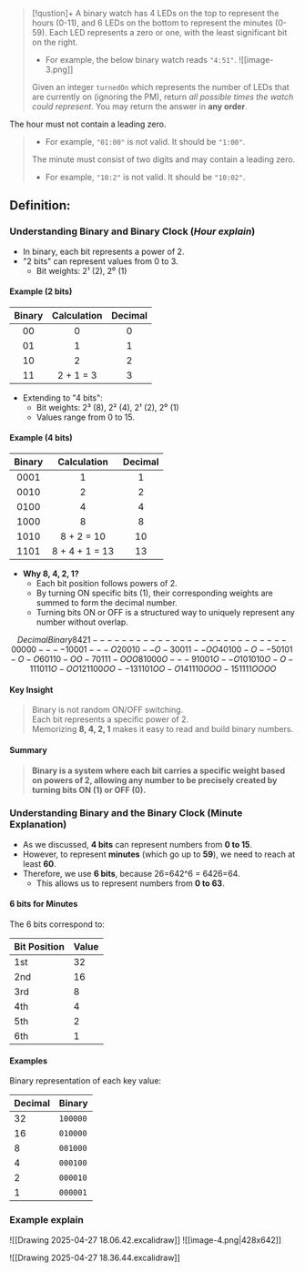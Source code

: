 > [!qustion]+
> A binary watch has 4 LEDs on the top to represent the hours (0-11), and 6 LEDs on the bottom to represent the minutes (0-59). Each LED represents a zero or one, with the least significant bit on the right.
> - For example, the below binary watch reads `"4:51"`.
> ![[image-3.png]]
> 
> Given an integer `turnedOn` which represents the number of LEDs that are currently on (ignoring the PM), return _all possible times the watch could represent_. You may return the answer in **any order**.
> 
The hour must not contain a leading zero.
>- For example, `"01:00"` is not valid. It should be `"1:00"`.
> 
> The minute must consist of two digits and may contain a leading zero.
>- For example, `"10:2"` is not valid. It should be `"10:02"`.

## Definition: 

### Understanding Binary and Binary Clock (*Hour explain*)

- In binary, each bit represents a power of 2.
- "2 bits" can represent values from 0 to 3.
  - Bit weights: 2¹ (2), 2⁰ (1)

#### Example (2 bits)
| Binary | Calculation | Decimal |
| :----: | :---------: | :-----: |
|   00   |      0      |    0    |
|   01   |      1      |    1    |
|   10   |      2      |    2    |
|   11   |  2 + 1 = 3  |    3    |

- Extending to "4 bits":
  - Bit weights: 2³ (8), 2² (4), 2¹ (2), 2⁰ (1)
  - Values range from 0 to 15.

#### Example (4 bits)
| Binary |  Calculation   | Decimal |
| :----: | :------------: | :-----: |
|  0001  |       1        |    1    |
|  0010  |       2        |    2    |
|  0100  |       4        |    4    |
|  1000  |       8        |    8    |
|  1010  |   8 + 2 = 10   |   10    |
|  1101  | 8 + 4 + 1 = 13 |   13    |

- **Why 8, 4, 2, 1?**
  - Each bit position follows powers of 2.
  - By turning ON specific bits (1), their corresponding weights are summed to form the decimal number.
  - Turning bits ON or OFF is a structured way to uniquely represent any number without overlap.

```math
Decimal  Binary   8 4 2 1
---------------------------
0        0000    - - - -
1        0001    - - - O
2        0010    - - O -
3        0011    - - O O
4        0100    - O - -
5        0101    - O - O
6        0110    - O O -
7        0111    - O O O
8        1000    O - - -
9        1001    O - - O
10       1010    O - O -
11       1011    O - O O
12       1100    O O - -
13       1101    O O - O
14       1110    O O O -
15       1111    O O O O
```
#### Key Insight
> Binary is not random ON/OFF switching.  
> Each bit represents a specific power of 2.  
> Memorizing **8, 4, 2, 1** makes it easy to read and build binary numbers.

#### Summary
> **Binary is a system where each bit carries a specific weight based on powers of 2, allowing any number to be precisely created by turning bits ON (1) or OFF (0).**


### Understanding Binary and the Binary Clock (Minute Explanation)

- As we discussed, **4 bits** can represent numbers from **0 to 15**.
- However, to represent **minutes** (which go up to **59**), we need to reach at least **60**.
- Therefore, we use **6 bits**, because 26=642^6 = 6426=64.
    - This allows us to represent numbers from **0 to 63**.

#### 6 bits for Minutes

The 6 bits correspond to:

| Bit Position | Value |
| ------------ | ----- |
| 1st          | 32    |
| 2nd          | 16    |
| 3rd          | 8     |
| 4th          | 4     |
| 5th          | 2     |
| 6th          | 1     |
#### Examples
Binary representation of each key value:

| Decimal | Binary   |
| ------- | -------- |
| 32      | `100000` |
| 16      | `010000` |
| 8       | `001000` |
| 4       | `000100` |
| 2       | `000010` |
| 1       | `000001` |

### Example explain
 ![[Drawing 2025-04-27 18.06.42.excalidraw]]
![[image-4.png|428x642]]

![[Drawing 2025-04-27 18.36.44.excalidraw]]
